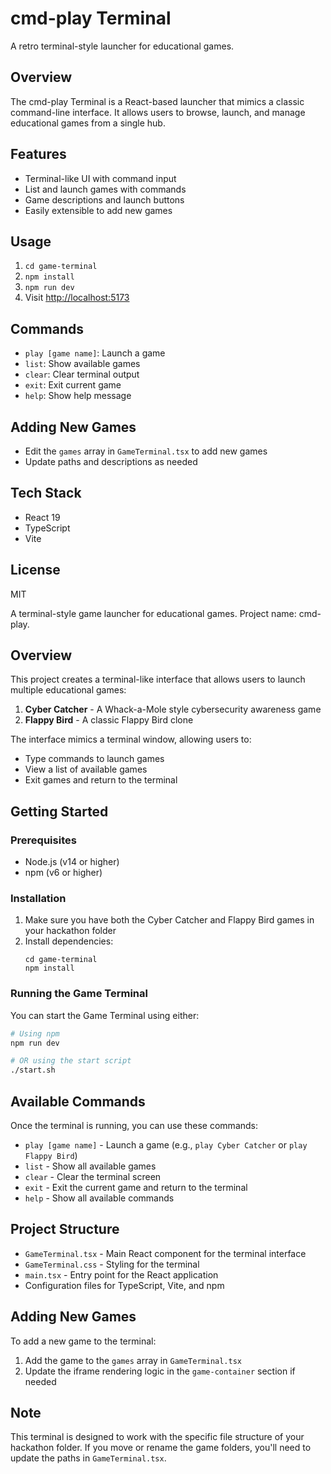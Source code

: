 # cmd-play Terminal

A retro terminal-style launcher for educational games.

## Overview
The cmd-play Terminal is a React-based launcher that mimics a classic command-line interface. It allows users to browse, launch, and manage educational games from a single hub.

## Features
- Terminal-like UI with command input
- List and launch games with commands
- Game descriptions and launch buttons
- Easily extensible to add new games

## Usage
1. `cd game-terminal`
2. `npm install`
3. `npm run dev`
4. Visit [http://localhost:5173](http://localhost:5173)

## Commands
- `play [game name]`: Launch a game
- `list`: Show available games
- `clear`: Clear terminal output
- `exit`: Exit current game
- `help`: Show help message

## Adding New Games
- Edit the `games` array in `GameTerminal.tsx` to add new games
- Update paths and descriptions as needed

## Tech Stack
- React 19
- TypeScript
- Vite

## License
MIT


A terminal-style game launcher for educational games. Project name: cmd-play.

## Overview

This project creates a terminal-like interface that allows users to launch multiple educational games:

1. **Cyber Catcher** - A Whack-a-Mole style cybersecurity awareness game
2. **Flappy Bird** - A classic Flappy Bird clone

The interface mimics a terminal window, allowing users to:
- Type commands to launch games
- View a list of available games
- Exit games and return to the terminal

## Getting Started

### Prerequisites

- Node.js (v14 or higher)
- npm (v6 or higher)

### Installation

1. Make sure you have both the Cyber Catcher and Flappy Bird games in your hackathon folder
2. Install dependencies:
   ```
   cd game-terminal
   npm install
   ```

### Running the Game Terminal

You can start the Game Terminal using either:

```bash
# Using npm
npm run dev

# OR using the start script
./start.sh
```

## Available Commands

Once the terminal is running, you can use these commands:

- `play [game name]` - Launch a game (e.g., `play Cyber Catcher` or `play Flappy Bird`)
- `list` - Show all available games
- `clear` - Clear the terminal screen
- `exit` - Exit the current game and return to the terminal
- `help` - Show all available commands

## Project Structure

- `GameTerminal.tsx` - Main React component for the terminal interface
- `GameTerminal.css` - Styling for the terminal
- `main.tsx` - Entry point for the React application
- Configuration files for TypeScript, Vite, and npm

## Adding New Games

To add a new game to the terminal:

1. Add the game to the `games` array in `GameTerminal.tsx`
2. Update the iframe rendering logic in the `game-container` section if needed

## Note

This terminal is designed to work with the specific file structure of your hackathon folder. If you move or rename the game folders, you'll need to update the paths in `GameTerminal.tsx`.
